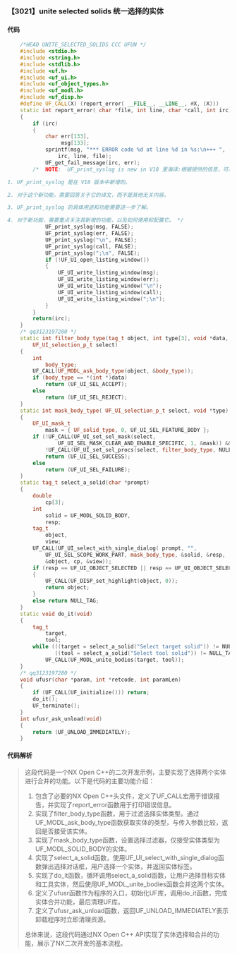 ### 【3021】unite selected solids 统一选择的实体

#### 代码

```cpp
    /*HEAD UNITE_SELECTED_SOLIDS CCC UFUN */  
    #include <stdio.h>  
    #include <string.h>  
    #include <stdlib.h>  
    #include <uf.h>  
    #include <uf_ui.h>  
    #include <uf_object_types.h>  
    #include <uf_modl.h>  
    #include <uf_disp.h>  
    #define UF_CALL(X) (report_error( __FILE__, __LINE__, #X, (X)))  
    static int report_error( char *file, int line, char *call, int irc)  
    {  
        if (irc)  
        {  
            char err[133],  
                 msg[133];  
            sprintf(msg, "*** ERROR code %d at line %d in %s:\n+++ ",  
                irc, line, file);  
            UF_get_fail_message(irc, err);  
        /*  NOTE:  UF_print_syslog is new in V18 里海译:根据提供的信息，可以得出以下结论：

1. UF_print_syslog 是在 V18 版本中新增的。

2. 对于这个新功能，需要回答关于它的译文，而不是其他无关内容。

3. UF_print_syslog 的具体用途和功能需要进一步了解。

4. 对于新功能，需要重点关注其新增的功能，以及如何使用和配置它。 */  
            UF_print_syslog(msg, FALSE);  
            UF_print_syslog(err, FALSE);  
            UF_print_syslog("\n", FALSE);  
            UF_print_syslog(call, FALSE);  
            UF_print_syslog(";\n", FALSE);  
            if (!UF_UI_open_listing_window())  
            {  
                UF_UI_write_listing_window(msg);  
                UF_UI_write_listing_window(err);  
                UF_UI_write_listing_window("\n");  
                UF_UI_write_listing_window(call);  
                UF_UI_write_listing_window(";\n");  
            }  
        }  
        return(irc);  
    }  
    /* qq3123197280 */  
    static int filter_body_type(tag_t object, int type[3], void *data,  
        UF_UI_selection_p_t select)  
    {  
        int  
            body_type;  
        UF_CALL(UF_MODL_ask_body_type(object, &body_type));  
        if (body_type == *(int *)data)  
            return (UF_UI_SEL_ACCEPT);  
        else  
            return (UF_UI_SEL_REJECT);  
    }  
    static int mask_body_type( UF_UI_selection_p_t select, void *type)  
    {  
        UF_UI_mask_t  
            mask = { UF_solid_type, 0, UF_UI_SEL_FEATURE_BODY };  
        if (!UF_CALL(UF_UI_set_sel_mask(select,  
                UF_UI_SEL_MASK_CLEAR_AND_ENABLE_SPECIFIC, 1, &mask)) &&  
            !UF_CALL(UF_UI_set_sel_procs(select, filter_body_type, NULL, type)))  
            return (UF_UI_SEL_SUCCESS);  
        else  
            return (UF_UI_SEL_FAILURE);  
    }  
    static tag_t select_a_solid(char *prompt)  
    {  
        double  
            cp[3];  
        int  
            solid = UF_MODL_SOLID_BODY,  
            resp;  
        tag_t  
            object,  
            view;  
        UF_CALL(UF_UI_select_with_single_dialog( prompt, "",  
            UF_UI_SEL_SCOPE_WORK_PART, mask_body_type, &solid, &resp,  
            &object, cp, &view));  
        if (resp == UF_UI_OBJECT_SELECTED || resp == UF_UI_OBJECT_SELECTED_BY_NAME)  
        {  
            UF_CALL(UF_DISP_set_highlight(object, 0));  
            return object;  
        }  
        else return NULL_TAG;  
    }  
    static void do_it(void)  
    {  
        tag_t  
            target,  
            tool;  
        while (((target = select_a_solid("Select target solid")) != NULL_TAG) &&  
               ((tool = select_a_solid("Select tool solid")) != NULL_TAG))  
            UF_CALL(UF_MODL_unite_bodies(target, tool));  
    }  
    /* qq3123197280 */  
    void ufusr(char *param, int *retcode, int paramLen)  
    {  
        if (UF_CALL(UF_initialize())) return;  
        do_it();  
        UF_terminate();  
    }  
    int ufusr_ask_unload(void)  
    {  
        return (UF_UNLOAD_IMMEDIATELY);  
    }

```

#### 代码解析

> 这段代码是一个NX Open C++的二次开发示例，主要实现了选择两个实体进行合并的功能。以下是代码的主要功能介绍：
>
> 1. 包含了必要的NX Open C++头文件，定义了UF_CALL宏用于错误报告，并实现了report_error函数用于打印错误信息。
> 2. 实现了filter_body_type函数，用于过滤选择实体类型。通过UF_MODL_ask_body_type函数获取实体的类型，与传入参数比较，返回是否接受该实体。
> 3. 实现了mask_body_type函数，设置选择过滤器，仅接受实体类型为UF_MODL_SOLID_BODY的实体。
> 4. 实现了select_a_solid函数，使用UF_UI_select_with_single_dialog函数弹出选择对话框，用户选择一个实体，并返回实体标签。
> 5. 实现了do_it函数，循环调用select_a_solid函数，让用户选择目标实体和工具实体，然后使用UF_MODL_unite_bodies函数合并这两个实体。
> 6. 定义了ufusr函数作为程序的入口，初始化UF库，调用do_it函数，完成实体合并功能，最后清理UF库。
> 7. 定义了ufusr_ask_unload函数，返回UF_UNLOAD_IMMEDIATELY表示卸载程序时立即清理资源。
>
> 总体来说，这段代码通过NX Open C++ API实现了实体选择和合并的功能，展示了NX二次开发的基本流程。
>
